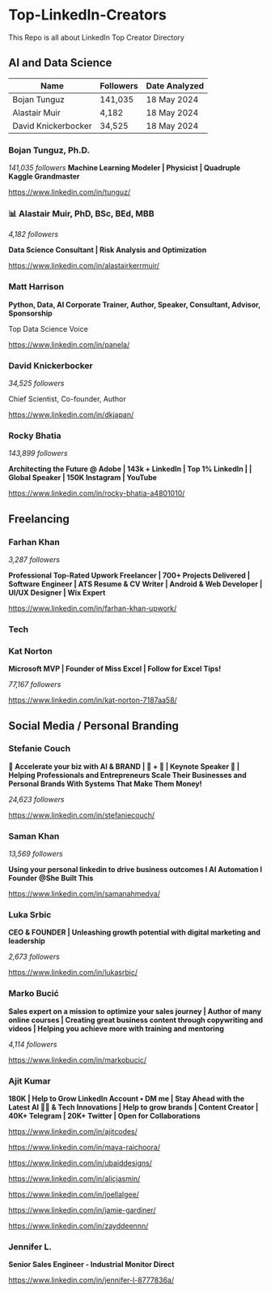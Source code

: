 # Top-LinkedIn-Creators
This Repo is all about LinkedIn Top Creator Directory

## AI and Data Science

| Name    | Followers | Date Analyzed |
| -------- | ------- | -------- |
| Bojan Tunguz  | 141,035 | 18 May 2024 |
| Alastair Muir  | 4,182 | 18 May 2024 |
| David Knickerbocker | 34,525| 18 May 2024 |


### Bojan Tunguz, Ph.D.
*141,035 followers*
**Machine Learning Modeler | Physicist | Quadruple Kaggle Grandmaster**

https://www.linkedin.com/in/tunguz/

### 📊 Alastair Muir, PhD, BSc, BEd, MBB
*4,182 followers*

**Data Science Consultant | Risk Analysis and Optimization**

https://www.linkedin.com/in/alastairkerrmuir/

### Matt Harrison 
**Python, Data, AI Corporate Trainer, Author, Speaker, Consultant, Advisor, Sponsorship**

Top Data Science Voice

https://www.linkedin.com/in/panela/

### David Knickerbocker
*34,525 followers*

Chief Scientist, Co-founder, Author

https://www.linkedin.com/in/dkjapan/

### Rocky Bhatia
*143,899 followers*

**Architecting the Future @ Adobe | 143k + LinkedIn | Top 1% LinkedIn | | Global Speaker | 150K Instagram | YouTube**

https://www.linkedin.com/in/rocky-bhatia-a4801010/

## Freelancing

### Farhan Khan 
*3,287 followers*

**Professional Top-Rated Upwork Freelancer | 700+ Projects Delivered | Software Engineer | ATS Resume & CV Writer | Android & Web Developer | UI/UX Designer | Wix Expert**

https://www.linkedin.com/in/farhan-khan-upwork/

### Tech

### Kat Norton

**Microsoft MVP | Founder of Miss Excel | Follow for Excel Tips!**

*77,167 followers*

https://www.linkedin.com/in/kat-norton-7187aa58/

## Social Media / Personal Branding

### Stefanie Couch 

**🚀 Accelerate your biz with AI & BRAND | 🦄 + 🤖 | Keynote Speaker 🎤 | Helping Professionals and Entrepreneurs Scale Their Businesses and Personal Brands With Systems That Make Them Money!**

*24,623 followers*

https://www.linkedin.com/in/stefaniecouch/


### Saman Khan

*13,569 followers*

**Using your personal linkedin to drive business outcomes I AI Automation I Founder @She Built This**

https://www.linkedin.com/in/samanahmedva/

### Luka Srbic

**CEO & FOUNDER | Unleashing growth potential with digital marketing and leadership**

*2,673 followers*

https://www.linkedin.com/in/lukasrbic/

### Marko Bucić 

**Sales expert on a mission to optimize your sales journey | Author of many online courses | Creating great business content through copywriting and videos | Helping you achieve more with training and mentoring**

*4,114 followers*

https://www.linkedin.com/in/markobucic/

### Ajit Kumar 
**180K | Help to Grow LinkedIn Account • DM me | Stay Ahead with the Latest AI 👨‍💻 & Tech Innovations | Help to grow brands | Content Creator | 40K+ Telegram | 20K+ Twitter | Open for Collaborations**

https://www.linkedin.com/in/ajitcodes/

https://www.linkedin.com/in/maya-raichoora/

https://www.linkedin.com/in/ubaiddesigns/

https://www.linkedin.com/in/alicjasmin/

https://www.linkedin.com/in/joellalgee/


https://www.linkedin.com/in/jamie-gardiner/

https://www.linkedin.com/in/zayddeennn/

### Jennifer L.
**Senior Sales Engineer - Industrial Monitor Direct**

https://www.linkedin.com/in/jennifer-l-8777836a/
